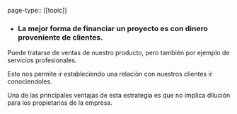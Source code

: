 page-type:: [[topic]]
- ### La mejor forma de financiar un proyecto es con dinero proveniente de clientes.

Puede tratarse de ventas de nuestro producto, pero también por ejemplo de servicios profesionales.

Esto nos permite ir estableciendo una relación con nuestros clientes ir conociendoles.

Una de las principales ventajas de esta estrategia es que no implica dilución para los propietarios de la empresa.



